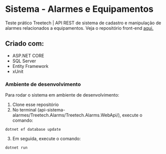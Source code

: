 # Sistema - Alarmes e Equipamentos

Teste prático Treetech | API REST de sistema de cadastro e manipulação de alarmes relacionados a equipamentos. Veja o repositório front-end [aqui.](https://github.com/lukkanog/sistema-alarmes/)

## Criado com:
- ASP.NET CORE
- SQL Server
- Entity Framework
- xUnit

### Ambiente de desenvolvimento
Para rodar o sistema em ambiente de desenvolvimento:
1. Clone esse repositório
2. No terminal (api-sistema-alarmes/Treetech.Alarms/Treetech.Alarms.WebApi/), execute o comando:
```
dotnet ef database update
```
3. Em seguida, execute o comando:
```
dotnet run
```
